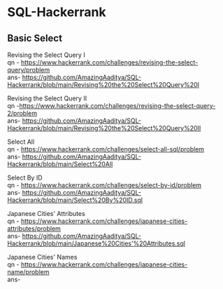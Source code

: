 # SQL-Hackerrank

## Basic Select

Revising the Select Query I<br>
qn - https://www.hackerrank.com/challenges/revising-the-select-query/problem<br>
ans- https://github.com/AmazingAaditya/SQL-Hackerrank/blob/main/Revising%20the%20Select%20Query%20I<br>

Revising the Select Query II<br>
qn -https://www.hackerrank.com/challenges/revising-the-select-query-2/problem<br>
ans- https://github.com/AmazingAaditya/SQL-Hackerrank/blob/main/Revising%20the%20Select%20Query%20II<br>

Select All<br>
qn - https://www.hackerrank.com/challenges/select-all-sql/problem<br>
ans- https://github.com/AmazingAaditya/SQL-Hackerrank/blob/main/Select%20All<br>

Select By ID<br>
qn - https://www.hackerrank.com/challenges/select-by-id/problem<br>
ans- https://github.com/AmazingAaditya/SQL-Hackerrank/blob/main/Select%20By%20ID.sql<br>

Japanese Cities' Attributes<br>
qn - https://www.hackerrank.com/challenges/japanese-cities-attributes/problem<br>
ans- https://github.com/AmazingAaditya/SQL-Hackerrank/blob/main/Japanese%20Cities'%20Attributes.sql<br>

Japanese Cities' Names<br>
qn - https://www.hackerrank.com/challenges/japanese-cities-name/problem<br>
ans- <br>
